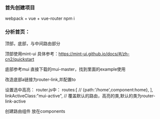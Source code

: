 ### 首先创建项目
webpack + vue + vue-router
npm i

### 分析首页：
顶部，底部，与中间路由部分

顶部使用mint-ui
具体参考：https://mint-ui.github.io/docs/#/zh-cn2/quickstart


底部参考mui
直接下载的mui-master，找到里面的example使用


改造底部a链接为router-link,并配置to

设置选中高亮：
router.js中：
 routes:[
        // {path:'/home',component:home},
    ],
    linkActiveClass:"mui-active", // 覆盖默认的路由，高亮的类,默认的类为router-link-active



创建路由组件
放在components





















